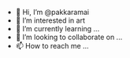 - 👋 Hi, I’m @pakkaramai
- 👀 I’m interested in art
- 🌱 I’m currently learning ...
- 💞️ I’m looking to collaborate on ...
- 📫 How to reach me ...

<!---
pakkaramai/pakkaramai is a ✨ special ✨ repository because its `README.md` (this file) appears on your GitHub profile.
You can click the Preview link to take a look at your changes.
--->
